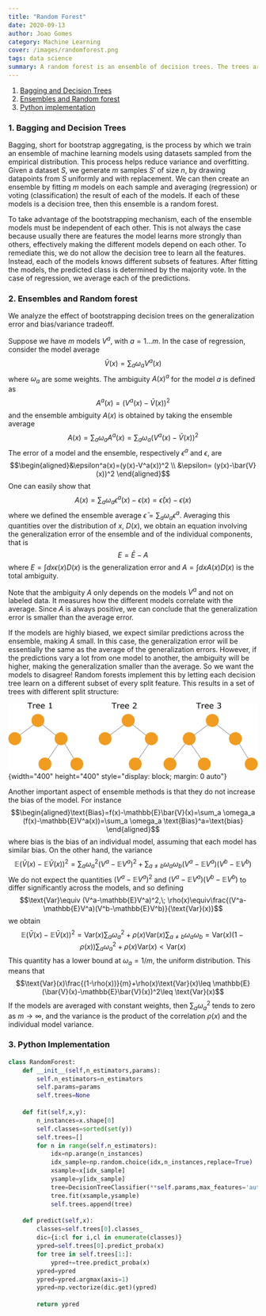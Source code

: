```yaml
---
title: "Random Forest"
date: 2020-09-13
author: Joao Gomes
category: Machine Learning
cover: /images/randomforest.png
tags: data science
summary: A random forest is an ensemble of decision trees. The trees are fitted in random samples of the training set, preventing overfitting and reducing variance. 
---
```


1. [Bagging and Decision Trees](#def1)
2. [Ensembles and Random forest](#forest)
3. [Python implementation](#python)

<a name="def1"></a>
### **1. Bagging and Decision Trees**

Bagging, short for bootstrap aggregating, is the process by which we train an ensemble of machine learning models using datasets sampled from the empirical distribution. This process helps reduce variance and overfitting. Given a dataset $S$, we generate $m$ samples $S'$ of size $n$, by drawing datapoints from $S$ uniformly and with replacement. We can then create an ensemble by fitting $m$ models on each sample and averaging (regression) or voting (classification) the result of each of the models. If each of these models is a decision tree, then this ensemble is a random forest.

To take advantage of the bootstrapping mechanism, each of the ensemble models must be independent of each other. This is not always the case because usually there are features the model learns more strongly than others, effectively making the different models depend on each other. To remediate this, we do not allow the decision tree to learn all the features. Instead, each of the models knows different subsets of features.  After fitting the models, the predicted class is determined by the majority vote. In the case of regression, we average each of the predictions. 

<a name="forest"></a>
### **2. Ensembles and Random forest**

We analyze the effect of bootstrapping decision trees on the generalization error and bias/variance tradeoff. 

Suppose we have $m$ models $V^{a}$, with $a=1\ldots m$. In the case of regression, consider the model average 
$$\bar{V}(x)=\sum_a \omega_a V^a(x)$$
where $\omega_a$ are some weights. The ambiguity $A(x)^a$ for the model $a$ is defined as 
$$A^a(x)=(V^a(x)-\bar{V}(x))^2$$
and the ensemble ambiguity $A(x)$ is obtained by taking the ensemble average
$$A(x)=\sum_a \omega_aA^a(x)=\sum_a \omega_a(V^a(x)-\bar{V}(x))^2$$
The error of a model and the ensemble, respectively $\epsilon^a$ and $\epsilon$, are
$$\begin{aligned}&\epsilon^a(x)=(y(x)-V^a(x))^2 \\
&\epsilon= (y(x)-\bar{V}(x))^2
\end{aligned}$$
One can easily show that
$$A(x)=\sum_a \omega_a\epsilon^a(x)-\epsilon(x)=\bar{\epsilon}(x)-\epsilon(x)$$
where we defined the ensemble average $\bar{\epsilon}=\sum_a \omega_a\epsilon^a$. Averaging this quantities over the distribution of $x$, $D(x)$, we obtain an equation involving the generalization error of the ensemble and of the individual components, that is
$$E=\bar{E}-A$$
where $E=\int dx \epsilon(x) D(x)$ is the generalization error and $A=\int dx A(x) D(x)$ is the total ambiguity.

Note that the ambiguity $A$ only depends on the models $V^a$ and not on labeled data. It measures how the different models correlate with the average. Since $A$ is always positive, we can conclude that the generalization error is smaller than the average error. 

If the models are highly biased, we expect similar predictions across the ensemble, making $A$ small. In this case, the generalization error will be essentially the same as the average of the generalization errors. However, if the predictions vary a lot from one model to another, the ambiguity will be higher,  making the generalization smaller than the average. So we want the models to disagree! Random forests implement this by letting each decision tree learn on a different subset of every split feature. This results in a set of trees with different split structure: 

![](/images/randomforest.png){width="400" height="400" style="display: block; margin: 0 auto"} 

Another important aspect of ensemble methods is that they do not increase the bias of the model. For instance 
$$\begin{aligned}\text{Bias}=f(x)-\mathbb{E}\bar{V}(x)=\sum_a \omega_a (f(x)-\mathbb{E}V^a(x))=\sum_a \omega_a \text{Bias}^a=\text{bias}
\end{aligned}$$
where $\text{bias}$ is the bias of an individual model, assuming that each model has similar bias. On the other hand, the variance 
$$\mathbb{E}(\bar{V}(x)-\mathbb{E}\bar{V}(x))^2=\sum_a \omega_a^2(V^a-\mathbb{E}V^a)^2+\sum_{a\neq b}\omega_a\omega_b(V^a-\mathbb{E}V^a)(V^b-\mathbb{E}V^b)$$
We do not expect the quantities $(V^a-\mathbb{E}V^a)^2$ and $(V^a-\mathbb{E}V^a)(V^b-\mathbb{E}V^b)$ to differ significantly across the models, and so defining
$$\text{Var}\equiv (V^a-\mathbb{E}V^a)^2,\; \rho(x)\equiv\frac{(V^a-\mathbb{E}V^a)(V^b-\mathbb{E}V^b)}{\text{Var}(x)}$$
we obtain
$$\mathbb{E}(\bar{V}(x)-\mathbb{E}\bar{V}(x))^2=\text{Var}(x)\sum_a \omega_a^2 + \rho(x)\text{Var}(x) \sum_{a\neq b}\omega_a\omega_b=\text{Var}(x)(1-\rho(x))\sum_a\omega_a^2+\rho(x)\text{Var}(x)<\text{Var}(x)$$
This quantity has a lower bound at $\omega_a=1/m$, the uniform distribution. This means that
$$\text{Var}(x)\frac{(1-\rho(x))}{m}+\rho(x)\text{Var}(x)\leq \mathbb{E}(\bar{V}(x)-\mathbb{E}\bar{V}(x))^2\leq \text{Var}(x)$$
If the models are averaged with constant weights, then $\sum_a \omega_a^2$ tends to zero as $m\rightarrow \infty$, and the variance is the product of the correlation $\rho(x)$ and the individual model variance.


<a name="python"></a>
### **3. Python Implementation**

```python
class RandomForest:
    def __init__(self,n_estimators,params):
        self.n_estimators=n_estimators
        self.params=params
        self.trees=None
        
    def fit(self,x,y):
        n_instances=x.shape[0]
        self.classes=sorted(set(y))
        self.trees=[]
        for n in range(self.n_estimators):
            idx=np.arange(n_instances)
            idx_sample=np.random.choice(idx,n_instances,replace=True)
            xsample=x[idx_sample]
            ysample=y[idx_sample]
            tree=DecisionTreeClassifier(**self.params,max_features='auto')
            tree.fit(xsample,ysample)
            self.trees.append(tree)
            
    def predict(self,x):
        classes=self.trees[0].classes_
        dic={i:cl for i,cl in enumerate(classes)}
        ypred=self.trees[0].predict_proba(x)
        for tree in self.trees[1:]:
            ypred+=tree.predict_proba(x)
        ypred=ypred
        ypred=ypred.argmax(axis=1)
        ypred=np.vectorize(dic.get)(ypred)
        
        return ypred
```
